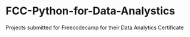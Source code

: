 # FCC-Python-for-Data-Analystics

Projects submitted for Freecodecamp for their Data Analytics Certificate
